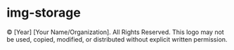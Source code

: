 # img-storage

© [Year] [Your Name/Organization]. All Rights Reserved.
This logo may not be used, copied, modified, or distributed without explicit written permission.
